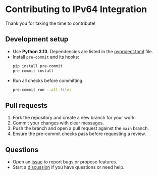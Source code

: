 # Contributing to IPv64 Integration

Thank you for taking the time to contribute!

## Development setup

- Use **Python 3.13**. Dependencies are listed in the [pyproject.toml](pyproject.toml) file.
- Install `pre-commit` and its hooks:
  ```bash
  pip install pre-commit
  pre-commit install
  ```
- Run all checks before committing:
  ```bash
  pre-commit run --all-files
  ```

## Pull requests

1. Fork the repository and create a new branch for your work.
2. Commit your changes with clear messages.
3. Push the branch and open a pull request against the `main` branch.
4. Ensure the pre-commit checks pass before requesting a review.

## Questions

- Open an [issue](https://github.com/Ludy87/ipv64/issues) to report bugs or propose features.
- Start a [discussion](https://github.com/Ludy87/ipv64/discussions) if you have questions or need help.

